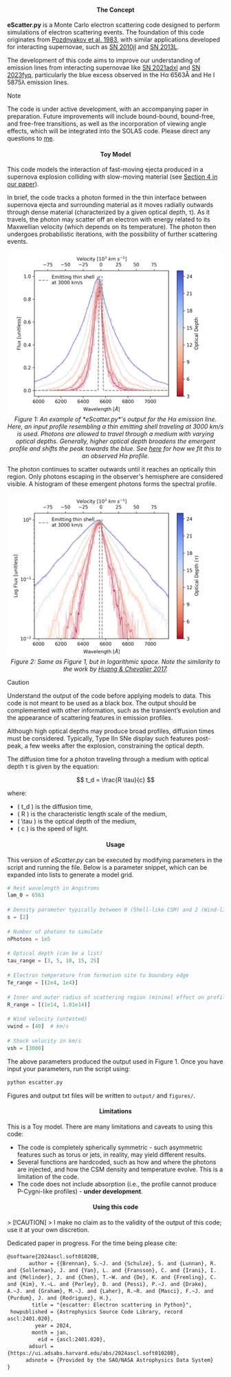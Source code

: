 
[arxiv_link]: https://arxiv.org/abs/2312.13280
[arxiv_link_SN2023fyq]: https://arxiv.org/abs/2401.15148



<div align="center">
  <h4>The Concept</h4>
</div>

**eScatter.py** is a Monte Carlo electron scattering code designed to perform simulations of electron scattering events. The foundation of this code originates from [Pozdnyakov et al. 1983](https://ui.adsabs.harvard.edu/abs/1983ASPRv...2..189P/abstract), with similar applications developed for interacting supernovae, such as [SN 2010jl](https://arxiv.org/abs/1312.6617) and [SN 2013L](https://arxiv.org/abs/2003.09709).

The development of this code aims to improve our understanding of emission lines from interacting supernovae like [SN 2021adxl][arxiv_link] and [SN 2023fyq][arxiv_link_SN2023fyq], particularly the blue excess observed in the H&alpha; 6563&Aring; and He I 5875&lambda; emission lines.

> [!NOTE]  
> The code is under active development, with an accompanying paper in preparation. Future improvements will include bound-bound, bound-free, and free-free transitions, as well as the incorporation of viewing angle effects, which will be integrated into the <span style="font-variant: small-caps;">SOLAS</span> code. Please direct any questions to [me](mailto:sean.brennan@astro.su.se).

<div align="center">
  <h4>Toy Model</h4>
</div>

This code models the interaction of fast-moving ejecta produced in a supernova explosion colliding with slow-moving material (see [Section 4 in our paper][arxiv_link]).

In brief, the code tracks a photon formed in the thin interface between supernova ejecta and surrounding material as it moves radially outwards through dense material (characterized by a given optical depth, &tau;). As it travels, the photon may scatter off an electron with energy related to its Maxwellian velocity (which depends on its temperature). The photon then undergoes probabilistic iterations, with the possibility of further scattering events.

<p align="center">
  <img src="./eScatter_6563_models.png" alt="Image" width="600">
  <br>
  <em>Figure 1: An example of *eScatter.py*'s output for the H&alpha; emission line. Here, an input profile resembling a thin emitting shell traveling at 3000 km/s is used. Photons are allowed to travel through a medium with varying optical depths. Generally, higher optical depth broadens the emergent profile and shifts the peak towards the blue. See <a href="https://arxiv.org/abs/2312.13280">here</a> for how we fit this to an observed H&alpha; profile.</em>
</p>

The photon continues to scatter outwards until it reaches an optically thin region. Only photons escaping in the observer's hemisphere are considered visible. A histogram of these emergent photons forms the spectral profile.

<p align="center">
  <img src="./eScatter_6563_models_log.png" alt="Image" width="600">
  <br>
  <em>Figure 2: Same as Figure 1, but in logarithmic space. Note the similarity to the work by <a href="https://arxiv.org/abs/1312.6617">Huang & Chevalier 2017</a>.</em>
</p>

> [!CAUTION]  
> Understand the output of the code before applying models to data. This code is not meant to be used as a black box. The output should be complemented with other information, such as the transient’s evolution and the appearance of scattering features in emission profiles.

Although high optical depths may produce broad profiles, diffusion times must be considered. Typically, Type IIn SNe display such features post-peak, a few weeks after the explosion, constraining the optical depth.

The diffusion time for a photon traveling through a medium with optical depth &tau; is given by the equation:

$$ t_d = \frac{R \tau}{c} $$

where:
- \( t_d \) is the diffusion time,
- \( R \) is the characteristic length scale of the medium,
- \( \tau \) is the optical depth of the medium,
- \( c \) is the speed of light.

<div align="center">
  <h4>Usage</h4>
</div>

This version of *eScatter.py* can be executed by modifying parameters in the script and running the file. Below is a parameter snippet, which can be expanded into lists to generate a model grid.

```python
# Rest wavelength in Angstroms
lam_0 = 6563

# Density parameter typically between 0 (Shell-like CSM) and 2 (Wind-like CSM)
s = [2]

# Number of photons to simulate
nPhotons = 1e5

# Optical depth (can be a list)
tau_range = [3, 5, 10, 15, 25]

# Electron temperature from formation site to boundary edge
Te_range = [(2e4, 1e4)]

# Inner and outer radius of scattering region (minimal effect on profile)
R_range = [(1e14, 1.01e14)]

# Wind velocity (untested)
vwind = [40]  # km/s

# Shock velocity in km/s
vsh = [3000]

```

The above parameters produced the output used in Figure 1. Once you have input your parameters, run the script using:

```bash
python escatter.py
```

Figures and output txt files will be written to `output/` and `figures/`.


<div align="center">
  <h4>Limitations</h4>
</div>
This is a Toy model. There are many limitations and caveats to using this code:

- The code is completely spherically symmetric - such asymmetric features such as torus or jets, in reality, may yield different results.
- Several functions are hardcoded, such as how and where the photons are injected, and how the CSM density and temperature evolve. This is a limitation of the code.
- The code does not include absorption (i.e., the profile cannot produce P-Cygni-like profiles) - **under development**.


<div align="center">
  <h4>Using this code</h4>
</div>
> [!CAUTION]  
> I make no claim as to the validity of the output of this code; use it at your own discretion.

Dedicated paper in progress. For the time being please cite:

```
@software{2024ascl.soft01020B,
       author = {{Brennan}, S.~J. and {Schulze}, S. and {Lunnan}, R. and {Sollerman}, J. and {Yan}, L. and {Fransson}, C. and {Irani}, I. and {Melinder}, J. and {Chen}, T.~W. and {De}, K. and {Fremling}, C. and {Kim}, Y.~L. and {Perley}, D. and {Pessi}, P.~J. and {Drake}, A.~J. and {Graham}, M.~J. and {Laher}, R.~R. and {Masci}, F.~J. and {Purdum}, J. and {Rodriguez}, H.},
        title = "{escatter: Electron scattering in Python}",
 howpublished = {Astrophysics Source Code Library, record ascl:2401.020},
         year = 2024,
        month = jan,
          eid = {ascl:2401.020},
       adsurl = {https://ui.adsabs.harvard.edu/abs/2024ascl.soft01020B},
      adsnote = {Provided by the SAO/NASA Astrophysics Data System}
}
```
